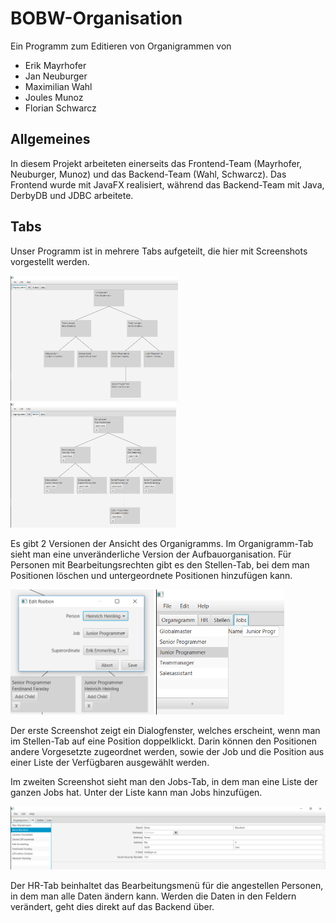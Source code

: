 # BOBW-Organisation
Ein Programm zum Editieren von Organigrammen von
 * Erik Mayrhofer
 * Jan Neuburger
 * Maximilian Wahl
 * Joules Munoz
 * Florian Schwarcz

## Allgemeines
In diesem Projekt arbeiteten einerseits das Frontend-Team (Mayrhofer, Neuburger, Munoz) und das Backend-Team (Wahl, Schwarcz). Das Frontend wurde mit JavaFX realisiert, während das Backend-Team mit Java, DerbyDB und JDBC arbeitete.

## Tabs
Unser Programm ist in mehrere Tabs aufgeteilt, die hier mit Screenshots vorgestellt werden.

<img src="docs/img/OrgStruct.png" height="200px"/>
<img src="docs/img/Positions.png" height="200px"/>

Es gibt 2 Versionen der Ansicht des Organigramms. Im Organigramm-Tab sieht man eine unveränderliche Version der Aufbauorganisation. Für Personen mit Bearbeitungsrechten gibt es den Stellen-Tab, bei dem man Positionen löschen und untergeordnete Positionen hinzufügen kann.

<img src="docs/img/PositionEdit.png" height="200px"/>
<img src="docs/img/Jobs.png" height="200px"/>

Der erste Screenshot zeigt ein Dialogfenster, welches erscheint, wenn man im Stellen-Tab auf eine Position doppelklickt. Darin können den Positionen andere Vorgesetzte zugeordnet werden, sowie der Job und die Position aus einer Liste der Verfügbaren ausgewählt werden.

Im zweiten Screenshot sieht man den Jobs-Tab, in dem man eine Liste der ganzen Jobs hat. Unter der Liste kann man Jobs hinzufügen.

<img src="docs/img/HumanRes.png" width="600px"/>

Der HR-Tab beinhaltet das Bearbeitungsmenü für die angestellen Personen, in dem man alle Daten ändern kann. Werden die Daten in den Feldern verändert, geht dies direkt auf das Backend über.
